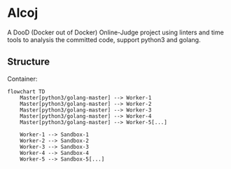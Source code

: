 # Alcoj
A DooD (Docker out of Docker) Online-Judge project using linters and time tools to analysis the committed code, support python3 and golang.
## Structure
Container:
```mermaid
flowchart TD
    Master[python3/golang-master] --> Worker-1
    Master[python3/golang-master] --> Worker-2
    Master[python3/golang-master] --> Worker-3
    Master[python3/golang-master] --> Worker-4
    Master[python3/golang-master] --> Worker-5[...]

    Worker-1 --> Sandbox-1
    Worker-2 --> Sandbox-2
    Worker-3 --> Sandbox-3
    Worker-4 --> Sandbox-4
    Worker-5 --> Sandbox-5[...]
```

